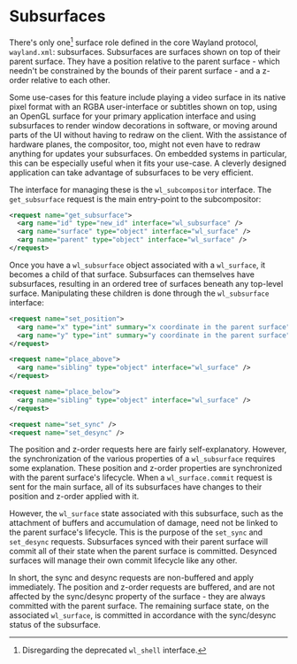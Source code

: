 # Subsurfaces

There's only one[^1] surface role defined in the core Wayland protocol,
`wayland.xml`: subsurfaces. Subsurfaces are surfaces shown on top of their
parent surface. They have a position relative to the parent surface - which
needn't be constrained by the bounds of their parent surface - and a z-order
relative to each other.

Some use-cases for this feature include playing a video surface in its native
pixel format with an RGBA user-interface or subtitles shown on top, using an
OpenGL surface for your primary application interface and using subsurfaces to
render window decorations in software, or moving around parts of the UI without
having to redraw on the client. With the assistance of hardware planes, the
compositor, too, might not even have to redraw anything for updates your
subsurfaces. On embedded systems in particular, this can be especially useful
when it fits your use-case.  A cleverly designed application can take advantage
of subsurfaces to be very efficient.

The interface for managing these is the `wl_subcompositor` interface. The
`get_subsurface` request is the main entry-point to the subcompositor:

```xml
<request name="get_subsurface">
  <arg name="id" type="new_id" interface="wl_subsurface" />
  <arg name="surface" type="object" interface="wl_surface" />
  <arg name="parent" type="object" interface="wl_surface" />
</request>
```

Once you have a `wl_subsurface` object associated with a `wl_surface`, it
becomes a child of that surface. Subsurfaces can themselves have subsurfaces,
resulting in an ordered tree of surfaces beneath any top-level surface.
Manipulating these children is done through the `wl_subsurface` interface:

```xml
<request name="set_position">
  <arg name="x" type="int" summary="x coordinate in the parent surface"/>
  <arg name="y" type="int" summary="y coordinate in the parent surface"/>
</request>

<request name="place_above">
  <arg name="sibling" type="object" interface="wl_surface" />
</request>

<request name="place_below">
  <arg name="sibling" type="object" interface="wl_surface" />
</request>

<request name="set_sync" />
<request name="set_desync" />
```

The position and z-order requests here are fairly self-explanatory. However,
the synchronization of the various properties of a `wl_subsurface` requires some
explanation. These position and z-order properties are synchronized with the
parent surface's lifecycle. When a `wl_surface.commit` request is sent for the
main surface, all of its subsurfaces have changes to their position and z-order
applied with it.

However, the `wl_surface` state associated with this subsurface, such as the
attachment of buffers and accumulation of damage, need not be linked to the
parent surface's lifecycle. This is the purpose of the `set_sync` and
`set_desync` requests. Subsurfaces synced with their parent surface will commit
all of their state when the parent surface is committed. Desynced surfaces will
manage their own commit lifecycle like any other.

In short, the sync and desync requests are non-buffered and apply immediately.
The position and z-order requests are buffered, and are not affected by the
sync/desync property of the surface - they are always committed with the parent
surface. The remaining surface state, on the associated `wl_surface`, is
committed in accordance with the sync/desync status of the subsurface.

[^1]: Disregarding the deprecated `wl_shell` interface.
